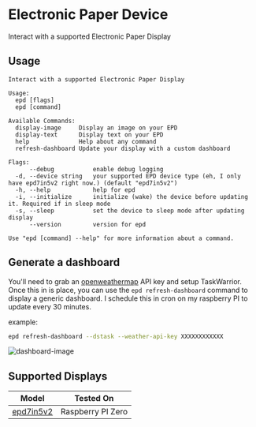 # Electronic Paper Device

Interact with a supported Electronic Paper Display

## Usage

```shell
Interact with a supported Electronic Paper Display

Usage:
  epd [flags]
  epd [command]

Available Commands:
  display-image     Display an image on your EPD
  display-text      Display text on your EPD
  help              Help about any command
  refresh-dashboard Update your display with a custom dashboard

Flags:
      --debug           enable debug logging
  -d, --device string   your supported EPD device type (eh, I only have epd7in5v2 right now.) (default "epd7in5v2")
  -h, --help            help for epd
  -i, --initialize      initialize (wake) the device before updating it. Required if in sleep mode
  -s, --sleep           set the device to sleep mode after updating display
      --version         version for epd

Use "epd [command] --help" for more information about a command.
```

## Generate a dashboard

You'll need to grab an [openweathermap](https://openweathermap.org/) API key and setup TaskWarrior. Once this in is place, you can use the `epd refresh-dashboard` command to display a generic dashboard. I schedule this in cron on my raspberry PI to update every 30 minutes.

example:

```bash
epd refresh-dashboard --dstask --weather-api-key XXXXXXXXXXXX
```

![dashboard-image](https://justmiles.keybase.pub/assets/github.com/justmiles/epd/dashboard-image.png)

## Supported Displays

| Model                                                           | Tested On         |
| --------------------------------------------------------------- | ----------------- |
| [epd7in5v2](https://www.waveshare.com/wiki/7.5inch_e-Paper_HAT) | Raspberry PI Zero |
